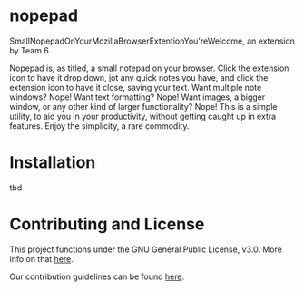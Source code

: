# nopepad
SmallNopepadOnYourMozillaBrowserExtentionYou'reWelcome, an extension by Team 6

Nopepad is, as titled, a small notepad on your browser. Click the extension icon to have it drop down, jot any quick notes you have, and click the extension icon to have it close, saving your text. Want multiple note windows? Nope! Want text formatting? Nope! Want images, a bigger window, or any other kind of larger functionality? Nope! This is a simple utility, to aid you in your productivity, without getting caught up in extra features. Enjoy the simplicity, a rare commodity. 

# Installation

tbd

# Contributing and License 

This project functions under the GNU General Public License, v3.0. More info on that [here](https://github.com/nyu-ossd-s19/nopepad/blob/master/LICENSE). 

Our contribution guidelines can be found [here](https://github.com/nyu-ossd-s19/nopepad/blob/master/CONTRIBUTING.md). 
